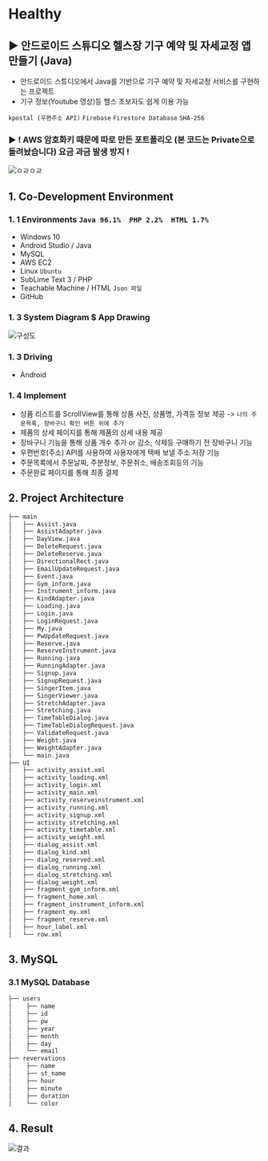 # Healthy
## ▶ 안드로이드 스튜디오 헬스장 기구 예약 및 자세교정 앱 만들기 (Java)
 
 - 안드로이드 스튜디오에서 Java를 기반으로 기구 예약 및 자세교정 서비스를 구현하는 프로젝트
 - 기구 정보(Youtube 영상)등 헬스 초보자도 쉽게 이용 가능

`kpostal (우편주소 API)` `Firebase` `Firestore Database` `SHA-256`

### ▶ ! AWS 암호화키 때문에 따로 만든 포트폴리오 (본 코드는 Private으로 돌려놨습니다) 요금 과금 발생 방지 !

![ㅇㄹㅇㄹ](https://github.com/shyang12/Healthy_portfolio/assets/85710913/25848d04-8d43-4b8d-a54f-2ad69b21f9cc)


## 1. Co-Development Environment   
### 1. 1 Environments `Java 96.1%  PHP 2.2%  HTML 1.7%`
- Windows 10
- Android Studio / Java
- MySQL
- AWS EC2
- Linux `Ubuntu`
- SubLime Text 3 / PHP
- Teachable Machine / HTML `Json 파일`
- GitHub

### 1. 3 System Diagram $ App Drawing

![구성도](https://github.com/shyang12/Healthy_portfolio/assets/85710913/bc9a41f8-c782-4860-b747-a01bae3a94a2)


### 1. 3 Driving
- Android

### 1. 4 Implement
- 상품 리스트를 ScrollView를 통해 상품 사진, 상품명, 가격등 정보 제공 -> `나의 주문목록, 장바구니 확인 버튼 위에 추가`
- 제품의 상세 페이지를 통해 제품의 상세 내용 제공
- 장바구니 기능을 통해 상품 개수 추가 or 감소, 삭제등 구매하기 전 장바구니 기능
- 우편번호(주소) API를 사용하여 사용자에게 택배 보낼 주소 저장 기능
- 주문목록에서 주문날짜, 주분정보, 주문취소, 배송조회등의 기능
- 주문완료 페이지를 통해 최종 결제

## 2. Project Architecture   
```bash
├── main
│   ├── Assist.java
│   ├── AssistAdapter.java
│   ├── DayView.java
│   ├── DeleteRequest.java
│   ├── DeleteReserve.java
│   ├── DirectionalRect.java
│   ├── EmailUpdateRequest.java
│   ├── Event.java
│   ├── Gym_inform.java
│   ├── Instrument_inform.java
│   ├── KindAdapter.java
│   ├── Loading.java
│   ├── Login.java
│   ├── LoginRequest.java
│   ├── My.java
│   ├── PwUpdateRequest.java
│   ├── Reserve.java
│   ├── ReserveInstrument.java
│   ├── Running.java
│   ├── RunningAdapter.java
│   ├── Signup.java
│   ├── SignupRequest.java
│   ├── SingerItem.java
│   ├── SingerViewer.java
│   ├── StretchAdapter.java
│   ├── Stretching.java
│   ├── TimeTableDialog.java
│   ├── TimeTableDialogRequest.java
│   ├── ValidateRequest.java
│   ├── Weight.java
│   ├── WeightAdapter.java
│   └── main.java
├── UI
│   ├── activity_assist.xml
│   ├── activity_loading.xml
│   ├── activity_login.xml
│   ├── activity_main.xml
│   ├── activity_reserveinstrument.xml
│   ├── activity_running.xml
│   ├── activity_signup.xml
│   ├── activity_stretching.xml
│   ├── activity_timetable.xml
│   ├── activity_weight.xml
│   ├── dialog_assist.xml
│   ├── dialog_kind.xml
│   ├── dialog_reserved.xml
│   ├── dialog_running.xml
│   ├── dialog_stretching.xml
│   ├── dialog_weight.xml
│   ├── fragment_gym_inform.xml
│   ├── fragment_home.xml
│   ├── fragment_instrument_inform.xml
│   ├── fragment_my.xml
│   ├── fragment_reserve.xml
│   ├── hour_label.xml
│   └── row.xml

```

## 3. MySQL   
### 3.1 MySQL Database
```bash
├── users
│    ├── name
│    ├── id
│    ├── pw
│    ├── year
│    ├── month
│    ├── day
│    └── email
├── revervations
│    ├── name
│    ├── st_name
│    ├── hour
│    ├── minute
│    ├── duration
│    └── color
```

## 4. Result

![결과](https://github.com/shyang12/Healthy_portfolio/assets/85710913/19d9bc24-66be-4e5e-866a-48dd6d5610d5)
